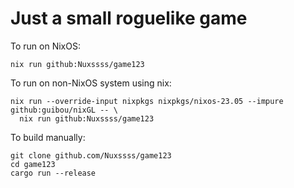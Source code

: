# Just a small roguelike game
To run on NixOS:
```
nix run github:Nuxssss/game123
```
To run on non-NixOS system using nix:
```
nix run --override-input nixpkgs nixpkgs/nixos-23.05 --impure github:guibou/nixGL -- \
  nix run github:Nuxssss/game123
```
To build manually:
```
git clone github.com/Nuxssss/game123
cd game123
cargo run --release
```
